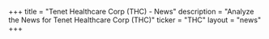 +++
title = "Tenet Healthcare Corp (THC) - News"
description = "Analyze the News for Tenet Healthcare Corp (THC)"
ticker = "THC"
layout = "news"
+++

